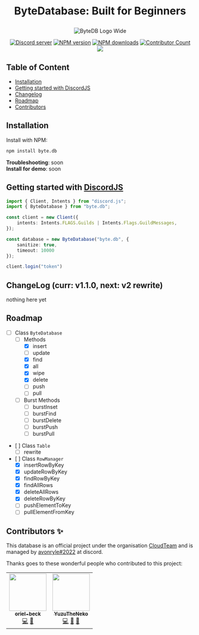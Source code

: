 # <p align="center"> ByteDatabase: Built for Beginners </p>
<div align="center">
  <p><img src="https://cdn.discordapp.com/attachments/979835741930655854/979845371163451412/bytedb_banner.png" alt="ByteDB Logo Wide" /></p>
  <p>
    <a href="https://join.cloudteam.me"><img src="https://img.shields.io/discord/934070836619518082?color=%237289da&label=DIscord&style=for-the-badge" alt="Discord server" /></a>
    <a href="https://www.npmjs.com/package/byte.db"><img src="https://img.shields.io/npm/v/byte.db.svg?style=for-the-badge&logo=appveyor&maxAge=3600" alt="NPM version" /></a>
    <a href="https://www.npmjs.com/package/byte.db"><img src="https://img.shields.io/npm/dt/byte.db.svg?style=for-the-badge&logo=appveyor&maxAge=3600" alt="NPM downloads" /></a>
    <a href="#contributors"><img src="https://img.shields.io/badge/all_contributors-1-orange.svg?style=for-the-badge&logo=appveyor" alt="Contributor Count"/></a><br>
    <a href=https://ko-fi.com/H2H1D9P6R><img src="https://ko-fi.com/img/githubbutton_sm.svg"/></a>
  </p>
</div>

## Table of Content 
- [Installation](#installation)
- [Getting started with DiscordJS](#getting-started-with-discordjs)
- [Changelog](#changelog-curr-v110-next-v2-rewrite)
- [Roadmap](#roadmap)
- [Contributors](#contributors-)

## Installation
Install with NPM:
```sh
npm install byte.db
```
<b>Troubleshooting</b>: soon <br>
<b>Install for demo</b>: soon

## Getting started with [DiscordJS](https://github.com/discordjs/discord.js)
```ts
import { Client, Intents } from "discord.js";
import { ByteDatabase } from "byte.db";

const client = new Client({
    intents: Intents.FLAGS.Guilds | Intents.Flags.GuildMessages,
});

const database = new ByteDatabase("byte.db", {
    sanitize: true,
    timeout: 10000
});

client.login("token")
```

## ChangeLog (curr: v1.1.0, next: v2 rewrite)
nothing here yet

## Roadmap

-   [ ] Class `ByteDatabase`
    -   [ ] Methods
        -   [x] insert
        -   [ ] update
        -   [x] find
        -   [x] all
        -   [x] wipe
        -   [x] delete
        -   [ ] push
        -   [ ] pull
    -   [ ] Burst Methods
        -   [ ] burstInset
        -   [ ] burstFind
        -   [ ] burstDelete
        -   [ ] burstPush
        -   [ ] burstPull
       
-    [ ] Class `Table`
     -  [ ] rewrite
-    [ ] Class `RowManager`
     -   [x] insertRowByKey
     -   [x] updateRowByKey
     -   [x] findRowByKey
     -   [x] findAllRows
     -   [x] deleteAllRows
     -   [x] deleteRowByKey
     -   [ ] pushElementToKey
     -   [ ] pullElementFromKey
     
## Contributors ✨
This database is an official project under the organisation [CloudTeam](https://cloudteam.me) and is managed by [avonryle#2022](https://github.com/avonryle) at discord.

Thanks goes to these wonderful people who contributed to this project:

<!-- ALL-CONTRIBUTORS-LIST:START - Do not remove or modify this section -->
<!-- prettier-ignore-start -->
<!-- markdownlint-disable -->
<table>
  <tr>
    <td align="center"><a href="https://github.com/oriel-beck"><img src="https://avatars.githubusercontent.com/u/72157108?v=4?s=100" width="100px;" alt=""/><br /><sub><b>oriel-beck</b></sub></a><br /><a href="https://github.com/cloudteamdev/ByteDatabase/commits?author=oriel-beck" title="Code">💻</a> <a href="https://github.com/cloudteamdev/ByteDatabase/issues?q=author%3Aoriel-beck" title="Bug reports">🐛</a></td>
    <td align="center"><a href="https://github.com/Rubenennj"><img src="https://avatars.githubusercontent.com/u/57841770?v=4?s=100" width="100px;" alt=""/><br /><sub><b>YuzuTheNeko</b></sub></a><br /><a href="https://github.com/cloudteamdev/ByteDatabase/commits?author=Rubenennj" title="Code">💻</a> <a href="https://github.com/cloudteamdev/ByteDatabase/issues?q=author%3ARubenennj" title="Bug reports">🐛</a> <a href="#ideas-Rubenennj" title="Ideas, Planning, & Feedback">🤔</a></td>
  </tr>
</table>

<!-- markdownlint-restore -->
<!-- prettier-ignore-end -->

<!-- ALL-CONTRIBUTORS-LIST:END -->
